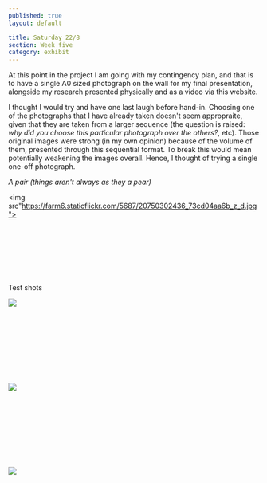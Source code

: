 ```yaml
---
published: true
layout: default

title: Saturday 22/8
section: Week five
category: exhibit
---
```


At this point in the project I am going with my contingency plan, and that is to have a single A0 sized photograph on the wall for my final presentation, alongside my research presented physically and as a video via this website.

I thought I would try and have one last laugh before hand-in. Choosing one of the photographs that I have already taken doesn't seem appropraite, given that they are taken from a larger sequence (the question is raised: _why did you choose this particular photograph over the others?_, etc). Those original images were strong (in my own opinion) because of the volume of them, presented through this sequential format. To break this would mean potentially weakening the images overall. Hence, I thought of trying a single one-off photograph.

_A pair (things aren't always as they a pear)_

<img src"https://farm6.staticflickr.com/5687/20750302436_73cd04aa6b_z_d.jpg">

<br><br>
<br><br>
<br><br>

Test shots

<img src="https://farm1.staticflickr.com/678/20155528573_85cb123b71_z_d.jpg">
<br><br>
<br><br>
<br><br>
<br><br>
<br><br>
<img src="https://farm6.staticflickr.com/5755/20153927784_1e7c6c1864_z_d.jpg">
<br><br>
<br><br>
<br><br>
<br><br>
<br><br>
<img src="https://farm6.staticflickr.com/5772/20155597073_582e849ff2_z_d.jpg">
